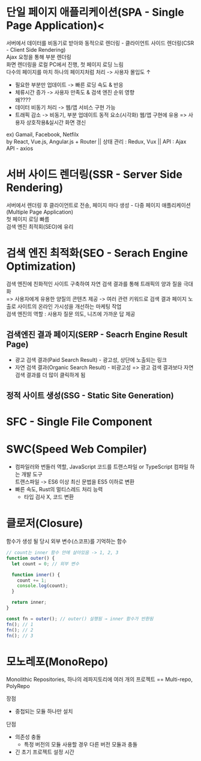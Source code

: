 # 단일 페이지 애플리케이션(SPA - Single Page Application)<
서버에서 데이터를 비동기로 받아와 동적으로 렌더링 - 클라이언트 사이드 렌더링(CSR - Client Side Rendering)<br>
Ajax 요청을 통해 부분 렌더링<br>
화면 렌더링을 로컬 PC에서 진행, 첫 페이지 로딩 느림<br>
다수의 페이지를 마치 하나의 페이지처럼 처리 -> 사용자 몰입도 ↑

- 필요한 부분만 업데이트 -> 빠른 로딩 속도 & 반응
- 체류시간 증가 -> 사용자 만족도 & 검색 엔진 순위 영향 <br>왜????
- 데이터 비동기 처리 -> 웹/앱 서비스 구현 가능
- 트래픽 감소 -> 비동기, 부분 업데이트 동적 요소(시각화) 웹/앱 구현에 유용 => 사용자 상호작용&실시간 화면 갱신

ex) Gamail, Facebook, Netfilx<br>
by React, Vue.js, Angular.js + Router || 상태 관리 : Redux, Vux || API : Ajax API - axios

# 서버 사이드 렌더링(SSR - Server Side Rendering)
서버에서 렌더링 후 클라이언트로 전송, 페이지 마다 생성 - 다중 페이지 애플리케이션(Multiple Page Application)<br>
첫 페이지 로딩 빠름<br>
검색 엔진 최적회(SEO)에 유리

# 검색 엔진 최적화(SEO - Serach Engine Optimization)
검색 엔진에 친화적인 사이트 구축하여 자연 검색 결과를 통해 트래픽의 양과 질을 극대화<br>
=> 사용자에게 유용한 양질의 콘텐츠 제공 -> 여러 관련 키워드로 검색 결과 페이지 노출로 사이트의 온라인 가시성을 개선하는 마케팅 작업<br>
검색 엔진의 역할 : 사용자 질문 의도, 니즈에 가까운 답 제공

## 검색엔진 결과 페이지(SERP - Seacrh Engine Result Page)
- 광고 검색 결과(Paid Search Result) - 광고성, 상단에 노출되는 링크
- 자연 검색 결과(Organic Search Result) - 비광고성
=> 광고 검색 결과보다 자연 검색 결과를 더 많이 클릭하게 됨

## 정적 사이트 생성(SSG - Static Site Generation)

# SFC - Single File Component

# SWC(Speed Web Compiler)
- 컴파일러와 번들러 역할, JavaScript 코드를 트랜스파일 or TypeScript 컴파일 하는 개발 도구<br>
  트랜스파일 -> ES6 이상 최신 문법을 ES5 이하로 변환
- 빠른 속도, Rust의 멀티스레드 처리 능력
  - 타입 검사 X, 코드 변환

# 클로저(Closure)
함수가 생성 될 당시 외부 변수(스코프)를 기억하는 함수

```js
// count는 inner 함수 안에 살아있음 -> 1, 2, 3
function outer() {
  let count = 0; // 외부 변수

  function inner() {
    count += 1;
    console.log(count);
  }

  return inner;
}

const fn = outer(); // outer() 실행됨 → inner 함수가 반환됨
fn(); // 1
fn(); // 2
fn(); // 3
```

# 모노레포(MonoRepo)
Monolithic Repositories, 하나의 레파지토리에 여러 개의 프로젝트 == Multi-repo, PolyRepo<br>

장점
- 중첩되는 모듈 하나만 설치

단점
- 의존성 충돌
  - 특정 버전의 모듈 사용할 경우 다른 버전 모듈과 충돌
- 긴 초기 프로젝트 설정 시간

